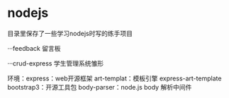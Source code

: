 # nodejs

目录里保存了一些学习nodejs时写的练手项目

···feedback
  留言板

···crud-express
  学生管理系统雏形
  
  环境：express：web开源框架
        art-templat：模板引擎
        express-art-template
        bootstrap3：开源工具包
        body-parser：node.js body 解析中间件



